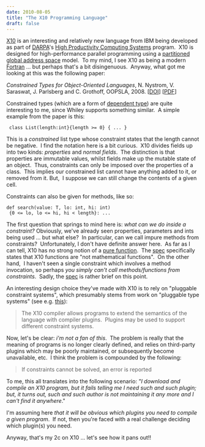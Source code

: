 ```yaml
---
date: 2010-08-05
title: "The X10 Programming Language"
draft: false
---
```


[X10](http://x10-lang.org/) is an interesting and relatively new language from IBM being developed as part of [DARPA](http://wikipedia.org/wiki/DARPA)'s [High Productivity Computing Systems](http://www.highproductivity.org/) program.  X10 is designed for high-performance parallel programming using a [partitioned global address space](http://wikipedia.org/wiki/partitioned_global_address_space) model.  To my mind, I see X10 as being a modern [Fortran](http://wikipedia.org/wiki/Fortran) ... but perhaps that's a bit disingenuous.  Anyway, what got me looking at this was the following paper:

*Constrained Types for Object-Oriented Languages*, N. Nystrom, V. Saraswat, J. Parlsberg and C. Grothoff, OOPSLA, 2008. [[DOI](http://doi.acm.org/10.1145/1449764.1449800)] [[PDF](http://ranger.uta.edu/~nystrom/papers/oopsla08.pdf)]

Constrained types (which are a form of [dependent type](http://en.wikipedia.org/wiki/Dependent_type)) are quite interesting to me, since Whiley supports something similar.  A simple example from the paper is this:

```whiley
 class List(length:int}{length >= 0} { ... }
```

This is a *constrained* list type whose constraint states that the length cannot be negative.  I find the notation here is a bit curious.  X10 divides fields up into two kinds: *properties* and *normal fields*.  The distinction is that properties are immutable values, whilst fields make up the mutable state of an object.  Thus, constraints can only be imposed over the properties of a class.  This implies our constrained list cannot have anything added to it, or removed from it. But,  I suppose we can still change the contents of a given cell.

Constraints can also be given for methods, like so:
```whiley
def search(value: T, lo: int, hi: int)
 {0 <= lo, lo <= hi, hi < length}: ...
```
The first question that springs to mind here is: *what can we do inside a constraint?* Obviously, we've already seen properties, parameters and ints being used ... but what else?  In particular, can we call impure methods from constraints?  Unfortunately, I don't have definite answer here.  As far as I can tell, X10 has no strong notion of a [pure function](http://wikipedia.org/wiki/pure_function).  The [spec](http://dist.codehaus.org/x10/documentation/languagespec/x10-latest.pdf) specifically states that X10 functions are "not mathematical functions".  On the other hand,  I haven't seen a single constraint which involves a method invocation, so perhaps *you simply can't call methods/functions from constraints*.  Sadly, the [spec](http://dist.codehaus.org/x10/documentation/languagespec/x10-latest.pdf) is rather brief on this point.

An interesting design choice they've made with X10 is to rely on "pluggable constraint systems", which presumably stems from work on "pluggable type systems" (see e.g. [this](http://lambda-the-ultimate.org/node/1311)):
> The X10 compiler allows programs to extend the semantics of the language with compiler plugins.  Plugins may be used to support different constraint systems.

Now, let's be clear: *i'm not a fan of this*.  The problem is really that the meaning of programs is no longer clearly defined, and relies on third-party plugins which may be poorly maintained, or subsequently become unavailable, etc.  I think the problem is compounded by the following:
> If constraints cannot be solved, an error is reported

To me, this all translates into the following scenario: *"I download and compile an X10 program, but it fails telling me I need such and such plugin; but, it turns out, such and such author is not maintaining it any more and I can't find it anywhere*."

I'm assuming here *that it will be obvious which plugins you need to compile a given program*.  If not, then you're faced with a real challenge deciding which plugin(s) you need.

Anyway, that's my 2c on X10 ... let's see how it pans out!!

